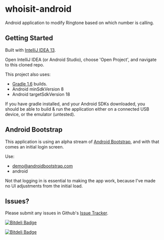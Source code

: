 whoisit-android
===============

Android application to modify Ringtone based on which number is calling.

Getting Started
--------------

Built with [IntelliJ IDEA 13](http://jetbrains.com/idea/).

Open IntelliJ IDEA (or Android Studio), choose 'Open Project', and navigate to this cloned repo.

This project also uses:

- [Gradle 1.6](http://services.gradle.org/distributions/gradle-1.6-bin.zip) builds.
- Android minSdkVersion 8
- Android targetSdkVersion 18

If you have gradle installed, and your Android SDKs downloaded, you should be able to build & run the application either on a connected USB device, or the emulator (untested).


Android Bootstrap
--------------
This application is using an alpha stream of [Android Bootstrap](http://androidbootstrap.com), and with that comes an initial login screen.

Use:
- demo@androidbootstrap.com
- android

Not that logging in is essential to making the app work, because I've made no UI adjustments from the initial load.

Issues?
--------------
Please submit any issues in Github's [Issue Tracker](http://github.com/mitch-b/whoisit-android/issues).

[![Bitdeli Badge](https://d2weczhvl823v0.cloudfront.net/mitch-b/whoisit-android/trend.png)](https://bitdeli.com/free "Bitdeli Badge")

[![Bitdeli Badge](https://d2weczhvl823v0.cloudfront.net/mitch-b/whoisit-android/trend.png)](https://bitdeli.com/free "Bitdeli Badge")

